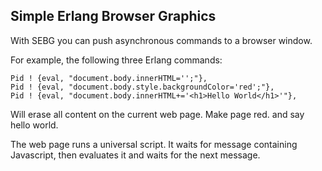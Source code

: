 Simple Erlang Browser Graphics
------------------------------

With SEBG you can push asynchronous commands to a browser window.

For example, the following three Erlang commands:

    Pid ! {eval, "document.body.innerHTML='';"},
    Pid ! {eval, "document.body.style.backgroundColor='red';"},
    Pid ! {eval, "document.body.innerHTML+='<h1>Hello World</h1>'"},

Will erase all content on the current web page. Make page red. and
say hello world.

The web page runs a universal script. It waits for message containing 
Javascript, then evaluates it and waits for the next message.

